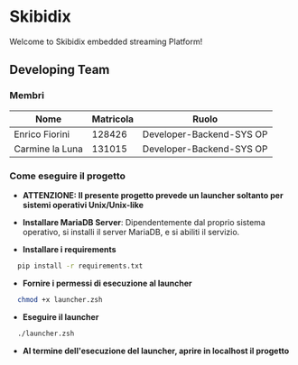 # Skibidix
Welcome to Skibidix embedded streaming Platform!


## Developing Team

### Membri

| Nome | Matricola | Ruolo |
| ------ | ------ | ------ |
| Enrico Fiorini | 128426 | Developer-Backend-SYS OP |
| Carmine la Luna | 131015 | Developer-Backend-SYS OP |


### Come eseguire il progetto

- **ATTENZIONE: Il presente progetto prevede un launcher soltanto per sistemi operativi Unix/Unix-like**

- **Installare MariaDB Server**: Dipendentemente dal proprio sistema operativo, si installi il server MariaDB, e si abiliti il servizio.

- **Installare i requirements**

```bash
  pip install -r requirements.txt
```
- **Fornire i permessi di esecuzione al launcher**

```bash
  chmod +x launcher.zsh
```

- **Eseguire il launcher**

```bash
  ./launcher.zsh
```

- **Al termine dell'esecuzione del launcher, aprire in localhost il progetto**

